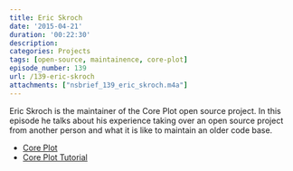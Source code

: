 ```yaml
---
title: Eric Skroch
date: '2015-04-21'
duration: '00:22:30'
description:
categories: Projects
tags: [open-source, maintainence, core-plot]
episode_number: 139
url: /139-eric-skroch
attachments: ["nsbrief_139_eric_skroch.m4a"]
---
```



Eric Skroch is the maintainer of the Core Plot open source project. In this episode he talks about his experience taking over an open source project from another person and what it is like to maintain an older code base.

- [Core Plot](https://github.com/core-plot/core-plot)
- [Core Plot Tutorial](http://www.raywenderlich.com/13269/how-to-draw-graphs-with-core-plot-part-1)
